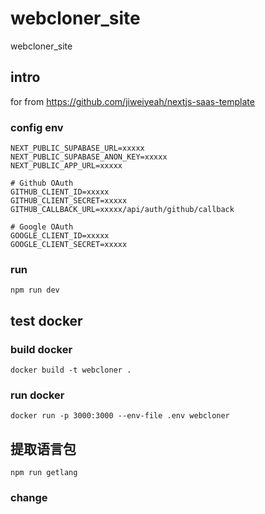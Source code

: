 # webcloner_site
webcloner_site

## intro

for from https://github.com/jiweiyeah/nextjs-saas-template 



### config env

```
NEXT_PUBLIC_SUPABASE_URL=xxxxx
NEXT_PUBLIC_SUPABASE_ANON_KEY=xxxxx
NEXT_PUBLIC_APP_URL=xxxxx

# Github OAuth
GITHUB_CLIENT_ID=xxxxx
GITHUB_CLIENT_SECRET=xxxxx 
GITHUB_CALLBACK_URL=xxxxx/api/auth/github/callback

# Google OAuth
GOOGLE_CLIENT_ID=xxxxx
GOOGLE_CLIENT_SECRET=xxxxx

```

### run 

```
npm run dev
```


## test docker

### build docker

```
docker build -t webcloner .
```

### run docker

```
docker run -p 3000:3000 --env-file .env webcloner
```


## 提取语言包

```
npm run getlang
```

### change 
